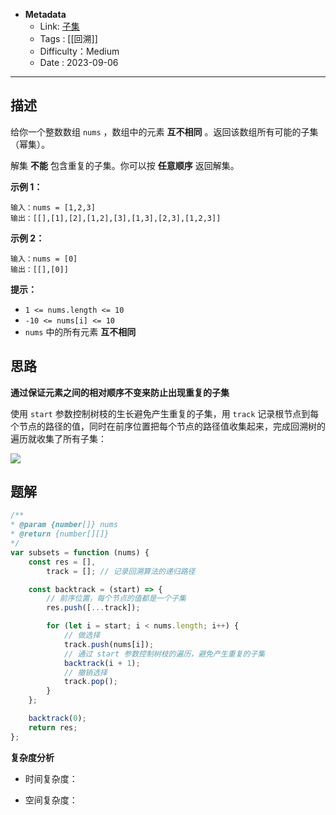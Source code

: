 - **Metadata**
	- Link: [子集](https://leetcode.cn/problems/subsets/description/ "https://leetcode.cn/problems/subsets/description/")
	- Tags : [[回溯]]
	- Difficulty：Medium
	- Date : 2023-09-06
---
## 描述

给你一个整数数组 `nums` ，数组中的元素 **互不相同** 。返回该数组所有可能的子集（幂集）。

解集 **不能** 包含重复的子集。你可以按 **任意顺序** 返回解集。

**示例 1：**

```
输入：nums = [1,2,3]
输出：[[],[1],[2],[1,2],[3],[1,3],[2,3],[1,2,3]]
```

**示例 2：**

```
输入：nums = [0]
输出：[[],[0]]
```

**提示：**

- `1 <= nums.length <= 10`
- `-10 <= nums[i] <= 10`
- `nums` 中的所有元素 **互不相同**

## 思路

**通过保证元素之间的相对顺序不变来防止出现重复的子集**

使用 `start` 参数控制树枝的生长避免产生重复的子集，用 `track` 记录根节点到每个节点的路径的值，同时在前序位置把每个节点的路径值收集起来，完成回溯树的遍历就收集了所有子集：

![](https://labuladong.github.io/algo/images/%E6%8E%92%E5%88%97%E7%BB%84%E5%90%88/5.jpeg)
## 题解

```js
/**
* @param {number[]} nums
* @return {number[][]}
*/
var subsets = function (nums) {
    const res = [],
        track = []; // 记录回溯算法的递归路径

    const backtrack = (start) => {
        // 前序位置，每个节点的值都是一个子集
        res.push([...track]);

        for (let i = start; i < nums.length; i++) {
            // 做选择
            track.push(nums[i]);
            // 通过 start 参数控制树枝的遍历，避免产生重复的子集
            backtrack(i + 1);
            // 撤销选择
            track.pop();
        }
    };

    backtrack(0);
    return res;
};
```

**复杂度分析**

- 时间复杂度：

- 空间复杂度：